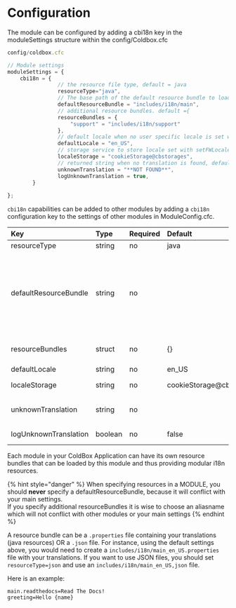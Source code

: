 # Configuration

The module can be configured by adding a cbi18n key in the moduleSettings structure within the config/Coldbox.cfc

```javascript
config/coldbox.cfc

// Module settings
moduleSettings = {
    cbi18n = {
 				// the resource file type, default = java
 				resourceType="java",
 				// The base path of the default resource bundle to load, default=""
				defaultResourceBundle = "includes/i18n/main",
				// additional resource bundles. default ={
				resourceBundles = {
					"support" = "includes/i18n/support"
				},
				// default locale when no user specific locale is set with setFWLocale
				defaultLocale = "en_US",
				// storage service to store locale set with setFWLocale
				localeStorage = "cookieStorage@cbstorages",
				// returned string when no translation is found, default none
				unknownTranslation = "**NOT FOUND**",
				logUnknownTranslation = true,
		}
		
};
```

`cbi18n` capabilities can be added to other modules by adding a `cbi18n` configuration key to the settings of other modules in ModuleConfig.cfc.

<table>
  <thead>
    <tr>
      <th style="text-align:left">Key</th>
      <th style="text-align:left">Type</th>
      <th style="text-align:left">Required</th>
      <th style="text-align:left">Default</th>
      <th style="text-align:left">Description</th>
    </tr>
  </thead>
  <tbody>
    <tr>
      <td style="text-align:left">resourceType</td>
      <td style="text-align:left">string</td>
      <td style="text-align:left">no</td>
      <td style="text-align:left">java</td>
      <td style="text-align:left">java or json</td>
    </tr>
    <tr>
      <td style="text-align:left">defaultResourceBundle</td>
      <td style="text-align:left">string</td>
      <td style="text-align:left">no</td>
      <td style="text-align:left"></td>
      <td style="text-align:left">
        <p>only required for resourcebundles.</p>
        <p>This is the path for a resource bundle but <b>without </b>the lang_COUNTRY.(properties|json)
          part e.g .<code>includes/i18n/main_en_US.properties</code> should be specified
          as <code>includes/i18n/main</code>
        </p>
      </td>
    </tr>
    <tr>
      <td style="text-align:left">resourceBundles</td>
      <td style="text-align:left">struct</td>
      <td style="text-align:left">no</td>
      <td style="text-align:left">{}</td>
      <td style="text-align:left">key-value struct of resource alias name and bundle path <b>without </b>the
        lang_COUNTRY.(properties|json) part.</td>
    </tr>
    <tr>
      <td style="text-align:left">defaultLocale</td>
      <td style="text-align:left">string</td>
      <td style="text-align:left">no</td>
      <td style="text-align:left">en_US</td>
      <td style="text-align:left">default locale</td>
    </tr>
    <tr>
      <td style="text-align:left">localeStorage</td>
      <td style="text-align:left">string</td>
      <td style="text-align:left">no</td>
      <td style="text-align:left">cookieStorage@cbstorages</td>
      <td style="text-align:left">cbstorages service where current locale is stored</td>
    </tr>
    <tr>
      <td style="text-align:left">unknownTranslation</td>
      <td style="text-align:left">string</td>
      <td style="text-align:left">no</td>
      <td style="text-align:left"></td>
      <td style="text-align:left">if no unknowTranslation is set getResource will fail on unknown resourceKeys</td>
    </tr>
    <tr>
      <td style="text-align:left">logUnknownTranslation</td>
      <td style="text-align:left">boolean</td>
      <td style="text-align:left">no</td>
      <td style="text-align:left">false</td>
      <td style="text-align:left">will log unknown translations to logbox</td>
    </tr>
  </tbody>
</table>

Each module in your ColdBox Application can have its own resource bundles that can be loaded by this module and thus providing modular i18n resources. 

{% hint style="danger" %}
When specifying resources in a MODULE, you should **never** specify a defaultResourceBundle, because it will conflict with your main settings.   
If you specify additional resourceBundles it is wise to choose an aliasname which will not conflict with other modules or your main settings
{% endhint %}

A resource bundle can be a `.properties` file containing your translations \(java resources\) OR a `.json` file.  For instance, using the default settings above, you would need to create a `includes/i18n/main_en_US.properties` file with your translations. If you want to use JSON files, you should  set `resourceType=json` and use an  `includes/i18n/main_en_US,json` file.

Here is an example:

```text
main.readthedocs=Read The Docs!
greeting=Hello {name}
```

